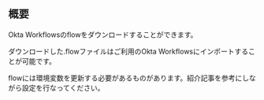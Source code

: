 ## 概要
Okta Workflowsのflowをダウンロードすることができます。

ダウンロードした.flowファイルはご利用のOkta Workflowsにインポートすることが可能です。

flowには環境変数を更新する必要があるものがあります。紹介記事を参考にしながら設定を行なってください。